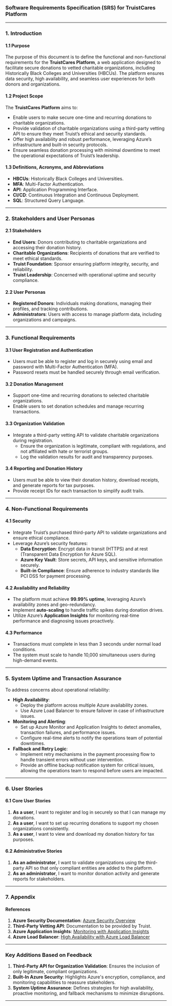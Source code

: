 ### **Software Requirements Specification (SRS) for TruistCares Platform**

---

### **1. Introduction**

#### **1.1 Purpose**
The purpose of this document is to define the functional and non-functional requirements for the **TruistCares Platform**, a web application designed to facilitate secure donations to vetted charitable organizations, including Historically Black Colleges and Universities (HBCUs). The platform ensures data security, high availability, and seamless user experiences for both donors and organizations.

#### **1.2 Project Scope**
The **TruistCares Platform** aims to:
- Enable users to make secure one-time and recurring donations to charitable organizations.
- Provide validation of charitable organizations using a third-party vetting API to ensure they meet Truist’s ethical and security standards.
- Offer high availability and robust performance, leveraging Azure’s infrastructure and built-in security protocols.
- Ensure seamless donation processing with minimal downtime to meet the operational expectations of Truist’s leadership.

#### **1.3 Definitions, Acronyms, and Abbreviations**
- **HBCUs**: Historically Black Colleges and Universities.
- **MFA**: Multi-Factor Authentication.
- **API**: Application Programming Interface.
- **CI/CD**: Continuous Integration and Continuous Deployment.
- **SQL**: Structured Query Language.

---

### **2. Stakeholders and User Personas**

#### **2.1 Stakeholders**
- **End Users**: Donors contributing to charitable organizations and accessing their donation history.
- **Charitable Organizations**: Recipients of donations that are verified to meet ethical standards.
- **Truist Foundation**: Sponsor ensuring platform integrity, security, and reliability.
- **Truist Leadership**: Concerned with operational uptime and security compliance.

#### **2.2 User Personas**
- **Registered Donors**: Individuals making donations, managing their profiles, and tracking contributions.
- **Administrators**: Users with access to manage platform data, including organizations and campaigns.

---

### **3. Functional Requirements**

#### **3.1 User Registration and Authentication**
- Users must be able to register and log in securely using email and password with Multi-Factor Authentication (MFA).
- Password resets must be handled securely through email verification.

#### **3.2 Donation Management**
- Support one-time and recurring donations to selected charitable organizations.
- Enable users to set donation schedules and manage recurring transactions.

#### **3.3 Organization Validation**
- Integrate a third-party vetting API to validate charitable organizations during registration.
  - Ensure the organization is legitimate, compliant with regulations, and not affiliated with hate or terrorist groups.
  - Log the validation results for audit and transparency purposes.

#### **3.4 Reporting and Donation History**
- Users must be able to view their donation history, download receipts, and generate reports for tax purposes.
- Provide receipt IDs for each transaction to simplify audit trails.

---

### **4. Non-Functional Requirements**

#### **4.1 Security**
- Integrate Truist’s purchased third-party API to validate organizations and ensure ethical compliance.
- Leverage Azure’s security features:
  - **Data Encryption**: Encrypt data in transit (HTTPS) and at rest (Transparent Data Encryption for Azure SQL).
  - **Azure Key Vault**: Store secrets, API keys, and sensitive information securely.
  - **Built-in Compliance**: Ensure adherence to industry standards like PCI DSS for payment processing.

#### **4.2 Availability and Reliability**
- The platform must achieve **99.99% uptime**, leveraging Azure’s availability zones and geo-redundancy.
- Implement **auto-scaling** to handle traffic spikes during donation drives.
- Utilize Azure’s **Application Insights** for monitoring real-time performance and diagnosing issues proactively.

#### **4.3 Performance**
- Transactions must complete in less than 3 seconds under normal load conditions.
- The system must scale to handle 10,000 simultaneous users during high-demand events.

---

### **5. System Uptime and Transaction Assurance**
To address concerns about operational reliability:
- **High Availability**:
  - Deploy the platform across multiple Azure availability zones.
  - Use Azure Load Balancer to ensure failover in case of infrastructure issues.
- **Monitoring and Alerting**:
  - Set up Azure Monitor and Application Insights to detect anomalies, transaction failures, and performance issues.
  - Configure real-time alerts to notify the operations team of potential downtimes.
- **Fallback and Retry Logic**:
  - Implement retry mechanisms in the payment processing flow to handle transient errors without user intervention.
  - Provide an offline backup notification system for critical issues, allowing the operations team to respond before users are impacted.

---

### **6. User Stories**

#### **6.1 Core User Stories**
1. **As a user**, I want to register and log in securely so that I can manage my donations.
2. **As a user**, I want to set up recurring donations to support my chosen organizations consistently.
3. **As a user**, I want to view and download my donation history for tax purposes.

#### **6.2 Administrative Stories**
1. **As an administrator**, I want to validate organizations using the third-party API so that only compliant entities are added to the platform.
2. **As an administrator**, I want to monitor donation activity and generate reports for stakeholders.

---

### **7. Appendix**

#### **References**
1. **Azure Security Documentation**: [Azure Security Overview](https://learn.microsoft.com/en-us/azure/security/)
2. **Third-Party Vetting API**: Documentation to be provided by Truist.
3. **Azure Application Insights**: [Monitoring with Application Insights](https://learn.microsoft.com/en-us/azure/azure-monitor/app/app-insights-overview)
4. **Azure Load Balancer**: [High Availability with Azure Load Balancer](https://learn.microsoft.com/en-us/azure/load-balancer/load-balancer-overview)

---

### **Key Additions Based on Feedback**
1. **Third-Party API for Organization Validation**: Ensures the inclusion of only legitimate, compliant organizations.
2. **Built-In Azure Security**: Highlights Azure's encryption, compliance, and monitoring capabilities to reassure stakeholders.
3. **System Uptime Assurance**: Defines strategies for high availability, proactive monitoring, and fallback mechanisms to minimize disruptions.

---

